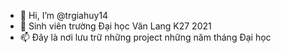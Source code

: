 - 👋 Hi, I’m @trgiahuy14
- 🌱 Sinh viên trường Đại học Văn Lang K27 2021
- 📫 Đây là nơi lưu trữ những project những năm tháng Đại học 

